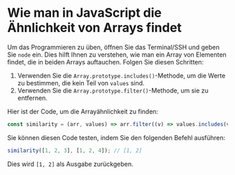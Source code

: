 # Wie man in JavaScript die Ähnlichkeit von Arrays findet

Um das Programmieren zu üben, öffnen Sie das Terminal/SSH und geben Sie `node` ein. Dies hilft Ihnen zu verstehen, wie man ein Array von Elementen findet, die in beiden Arrays auftauchen. Folgen Sie diesen Schritten:

1. Verwenden Sie die `Array.prototype.includes()`-Methode, um die Werte zu bestimmen, die kein Teil von `values` sind.
2. Verwenden Sie die `Array.prototype.filter()`-Methode, um sie zu entfernen.

Hier ist der Code, um die Arrayähnlichkeit zu finden:

```js
const similarity = (arr, values) => arr.filter((v) => values.includes(v));
```

Sie können diesen Code testen, indem Sie den folgenden Befehl ausführen:

```js
similarity([1, 2, 3], [1, 2, 4]); // [1, 2]
```

Dies wird `[1, 2]` als Ausgabe zurückgeben.
